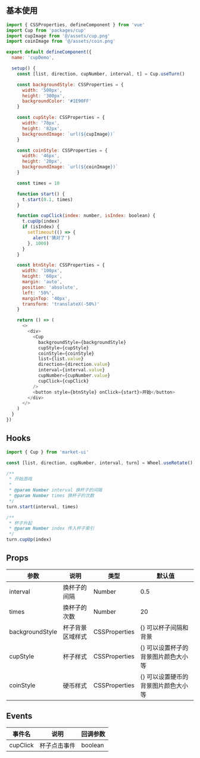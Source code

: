 ## 基本使用

```javascript
import { CSSProperties, defineComponent } from 'vue'
import Cup from 'packages/cup'
import cupImage from '@/assets/cup.png'
import coinImage from '@/assets/coin.png'

export default defineComponent({
  name: 'cupDemo',

  setup() {
    const [list, direction, cupNumber, interval, t] = Cup.useTurn()

    const backgroundStyle: CSSProperties = {
      width: '500px',
      height: '300px',
      backgroundColor: '#1E90FF'
    }

    const cupStyle: CSSProperties = {
      width: '78px',
      height: '82px',
      backgroundImage: `url(${cupImage})`
    }

    const coinStyle: CSSProperties = {
      width: '46px',
      height: '20px',
      backgroundImage: `url(${coinImage})`
    }

    const times = 10

    function start() {
      t.start(0.1, times)
    }

    function cupClick(index: number, isIndex: boolean) {
      t.cupUp(index)
      if (isIndex) {
        setTimeout(() => {
          alert('猜对了')
        }, 1000)
      }
    }

    const btnStyle: CSSProperties = {
      width: '100px',
      height: '60px',
      margin: 'auto',
      position: 'absolute',
      left: '50%',
      marginTop: '40px',
      transform: 'translateX(-50%)'
    }

    return () => (
      <>
        <div>
          <Cup
            backgroundStyle={backgroundStyle}
            cupStyle={cupStyle}
            coinStyle={coinStyle}
            list={list.value}
            direction={direction.value}
            interval={interval.value}
            cupNumber={cupNumber.value}
            cupClick={cupClick}
          />
          <button style={btnStyle} onClick={start}>开始</button>
        </div>
      </>
    )
  }
})
```

## Hooks

```javascript
import { Cup } from 'market-ui'

const [list, direction, cupNumber, interval, turn] = Wheel.useRotate()

/**
 * 开始游戏
 *
 * @param Number interval 换杯子的间隔
 * @param Number times 换杯子的次数
 */
turn.start(interval, times)

/**
 * 杯子升起
 * @param Number index 传入杯子索引
 */
turn.cupUp(index)
```

## Props

|  参数   | 说明  |  类型   | 默认值 |
|  ----  | ----  |  ----  | ----  |
| interval  | 换杯子的间隔 | Number  | 0.5 |
| times  | 换杯子的次数 | Number  | 20 |
| backgroundStyle  | 杯子背景区域样式 | CSSProperties  | {} 可以杯子间隔和背景 |
| cupStyle  | 杯子样式 | CSSProperties  | {} 可以设置杯子的背景图片颜色大小等 |
| coinStyle  | 硬币样式 | CSSProperties  | {} 可以设置硬币的背景图片颜色大小等 |

## Events

|  事件名   | 说明  |  回调参数  | 
|  ----  | ----  |  ----  |
| cupClick  | 杯子点击事件 | boolean |
